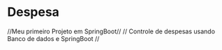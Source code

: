 # Despesa
//Meu primeiro Projeto em SpringBoot//
// Controle de despesas usando Banco de dados e SpringBoot //
